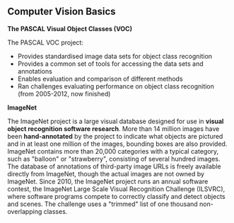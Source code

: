 ## Computer Vision Basics





**The PASCAL Visual Object Classes (VOC)**

The PASCAL VOC project:
  * Provides standardised image data sets for object class recognition
  * Provides a common set of tools for accessing the data sets and annotations
  * Enables evaluation and comparison of different methods 
  * Ran challenges evaluating performance on object class recognition (from 2005-2012, now finished)

**ImageNet**

The ImageNet project is a large visual database designed for use in **visual object recognition software research**. More than 14 million images have been **hand-annotated** by the project to indicate what objects are pictured and in at least one million of the images, bounding boxes are also provided. ImageNet contains more than 20,000 categories with a typical category, such as "balloon" or "strawberry", consisting of several hundred images. The database of annotations of third-party image URLs is freely available directly from ImageNet, though the actual images are not owned by ImageNet. Since 2010, the ImageNet project runs an annual software contest, the ImageNet Large Scale Visual Recognition Challenge (ILSVRC), where software programs compete to correctly classify and detect objects and scenes. The challenge uses a "trimmed" list of one thousand non-overlapping classes.
